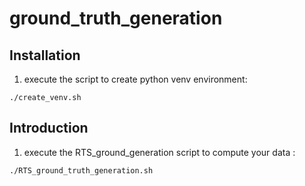 # ground_truth_generation


## Installation

1. execute the script to create python venv environment:
```
./create_venv.sh
```

## Introduction

1. execute the RTS_ground_generation script to compute your data :
```
./RTS_ground_truth_generation.sh
```
